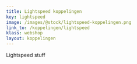 ```yaml
---
title: Lightspeed koppelingen
key: lightspeed
image: /images/@stock/lightspeed-koppelingen.png
link_to: /koppelingen/lightspeed
klass: webshop
layout: koppelingen
---
```


Lightspeed stuff